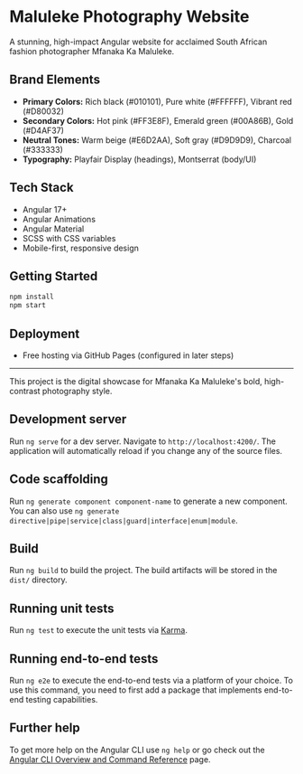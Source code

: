 # Maluleke Photography Website

A stunning, high-impact Angular website for acclaimed South African fashion photographer Mfanaka Ka Maluleke.

## Brand Elements

- **Primary Colors:** Rich black (#010101), Pure white (#FFFFFF), Vibrant red (#D80032)
- **Secondary Colors:** Hot pink (#FF3E8F), Emerald green (#00A86B), Gold (#D4AF37)
- **Neutral Tones:** Warm beige (#E6D2AA), Soft gray (#D9D9D9), Charcoal (#333333)
- **Typography:** Playfair Display (headings), Montserrat (body/UI)

## Tech Stack

- Angular 17+
- Angular Animations
- Angular Material
- SCSS with CSS variables
- Mobile-first, responsive design

## Getting Started

```bash
npm install
npm start
```

## Deployment

- Free hosting via GitHub Pages (configured in later steps)

---

This project is the digital showcase for Mfanaka Ka Maluleke's bold, high-contrast photography style.

## Development server

Run `ng serve` for a dev server. Navigate to `http://localhost:4200/`. The application will automatically reload if you change any of the source files.

## Code scaffolding

Run `ng generate component component-name` to generate a new component. You can also use `ng generate directive|pipe|service|class|guard|interface|enum|module`.

## Build

Run `ng build` to build the project. The build artifacts will be stored in the `dist/` directory.

## Running unit tests

Run `ng test` to execute the unit tests via [Karma](https://karma-runner.github.io).

## Running end-to-end tests

Run `ng e2e` to execute the end-to-end tests via a platform of your choice. To use this command, you need to first add a package that implements end-to-end testing capabilities.

## Further help

To get more help on the Angular CLI use `ng help` or go check out the [Angular CLI Overview and Command Reference](https://angular.io/cli) page.
